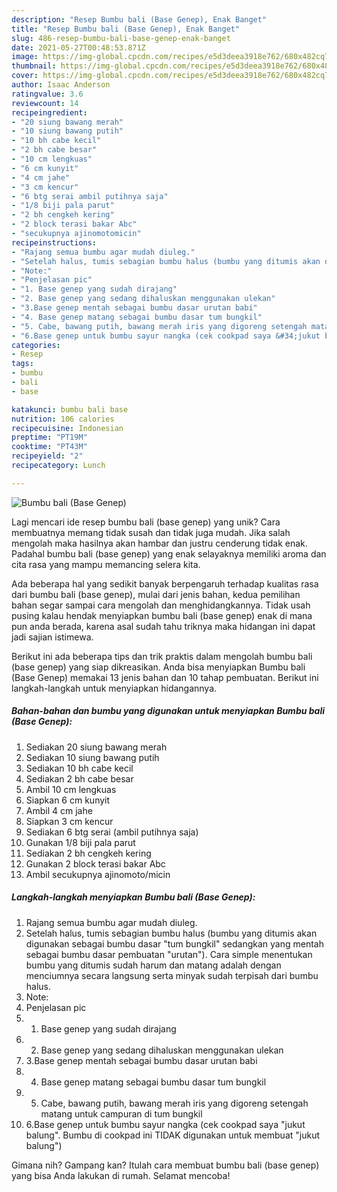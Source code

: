 ```yaml
---
description: "Resep Bumbu bali (Base Genep), Enak Banget"
title: "Resep Bumbu bali (Base Genep), Enak Banget"
slug: 486-resep-bumbu-bali-base-genep-enak-banget
date: 2021-05-27T00:48:53.871Z
image: https://img-global.cpcdn.com/recipes/e5d3deea3918e762/680x482cq70/bumbu-bali-base-genep-foto-resep-utama.jpg
thumbnail: https://img-global.cpcdn.com/recipes/e5d3deea3918e762/680x482cq70/bumbu-bali-base-genep-foto-resep-utama.jpg
cover: https://img-global.cpcdn.com/recipes/e5d3deea3918e762/680x482cq70/bumbu-bali-base-genep-foto-resep-utama.jpg
author: Isaac Anderson
ratingvalue: 3.6
reviewcount: 14
recipeingredient:
- "20 siung bawang merah"
- "10 siung bawang putih"
- "10 bh cabe kecil"
- "2 bh cabe besar"
- "10 cm lengkuas"
- "6 cm kunyit"
- "4 cm jahe"
- "3 cm kencur"
- "6 btg serai ambil putihnya saja"
- "1/8 biji pala parut"
- "2 bh cengkeh kering"
- "2 block terasi bakar Abc"
- "secukupnya ajinomotomicin"
recipeinstructions:
- "Rajang semua bumbu agar mudah diuleg."
- "Setelah halus, tumis sebagian bumbu halus (bumbu yang ditumis akan digunakan sebagai bumbu dasar &#34;tum bungkil&#34; sedangkan yang mentah sebagai bumbu dasar pembuatan &#34;urutan&#34;). Cara simple menentukan bumbu yang ditumis sudah harum dan matang adalah dengan menciumnya secara langsung serta minyak sudah terpisah dari bumbu halus."
- "Note:"
- "Penjelasan pic"
- "1. Base genep yang sudah dirajang"
- "2. Base genep yang sedang dihaluskan menggunakan ulekan"
- "3.Base genep mentah sebagai bumbu dasar urutan babi"
- "4. Base genep matang sebagai bumbu dasar tum bungkil"
- "5. Cabe, bawang putih, bawang merah iris yang digoreng setengah matang untuk campuran di tum bungkil"
- "6.Base genep untuk bumbu sayur nangka (cek cookpad saya &#34;jukut balung&#34;. Bumbu di cookpad ini TIDAK digunakan untuk membuat &#34;jukut balung&#34;)"
categories:
- Resep
tags:
- bumbu
- bali
- base

katakunci: bumbu bali base 
nutrition: 106 calories
recipecuisine: Indonesian
preptime: "PT19M"
cooktime: "PT43M"
recipeyield: "2"
recipecategory: Lunch

---
```



![Bumbu bali (Base Genep)](https://img-global.cpcdn.com/recipes/e5d3deea3918e762/680x482cq70/bumbu-bali-base-genep-foto-resep-utama.jpg)

Lagi mencari ide resep bumbu bali (base genep) yang unik? Cara membuatnya memang tidak susah dan tidak juga mudah. Jika salah mengolah maka hasilnya akan hambar dan justru cenderung tidak enak. Padahal bumbu bali (base genep) yang enak selayaknya memiliki aroma dan cita rasa yang mampu memancing selera kita.



Ada beberapa hal yang sedikit banyak berpengaruh terhadap kualitas rasa dari bumbu bali (base genep), mulai dari jenis bahan, kedua pemilihan bahan segar sampai cara mengolah dan menghidangkannya. Tidak usah pusing kalau hendak menyiapkan bumbu bali (base genep) enak di mana pun anda berada, karena asal sudah tahu triknya maka hidangan ini dapat jadi sajian istimewa.


Berikut ini ada beberapa tips dan trik praktis dalam mengolah bumbu bali (base genep) yang siap dikreasikan. Anda bisa menyiapkan Bumbu bali (Base Genep) memakai 13 jenis bahan dan 10 tahap pembuatan. Berikut ini langkah-langkah untuk menyiapkan hidangannya.

<!--inarticleads1-->

##### Bahan-bahan dan bumbu yang digunakan untuk menyiapkan Bumbu bali (Base Genep):

1. Sediakan 20 siung bawang merah
1. Sediakan 10 siung bawang putih
1. Sediakan 10 bh cabe kecil
1. Sediakan 2 bh cabe besar
1. Ambil 10 cm lengkuas
1. Siapkan 6 cm kunyit
1. Ambil 4 cm jahe
1. Siapkan 3 cm kencur
1. Sediakan 6 btg serai (ambil putihnya saja)
1. Gunakan 1/8 biji pala parut
1. Sediakan 2 bh cengkeh kering
1. Gunakan 2 block terasi bakar Abc
1. Ambil secukupnya ajinomoto/micin




<!--inarticleads2-->

##### Langkah-langkah menyiapkan Bumbu bali (Base Genep):

1. Rajang semua bumbu agar mudah diuleg.
1. Setelah halus, tumis sebagian bumbu halus (bumbu yang ditumis akan digunakan sebagai bumbu dasar &#34;tum bungkil&#34; sedangkan yang mentah sebagai bumbu dasar pembuatan &#34;urutan&#34;). Cara simple menentukan bumbu yang ditumis sudah harum dan matang adalah dengan menciumnya secara langsung serta minyak sudah terpisah dari bumbu halus.
1. Note:
1. Penjelasan pic
1. 1. Base genep yang sudah dirajang
1. 2. Base genep yang sedang dihaluskan menggunakan ulekan
1. 3.Base genep mentah sebagai bumbu dasar urutan babi
1. 4. Base genep matang sebagai bumbu dasar tum bungkil
1. 5. Cabe, bawang putih, bawang merah iris yang digoreng setengah matang untuk campuran di tum bungkil
1. 6.Base genep untuk bumbu sayur nangka (cek cookpad saya &#34;jukut balung&#34;. Bumbu di cookpad ini TIDAK digunakan untuk membuat &#34;jukut balung&#34;)




Gimana nih? Gampang kan? Itulah cara membuat bumbu bali (base genep) yang bisa Anda lakukan di rumah. Selamat mencoba!
